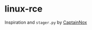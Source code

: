 # linux-rce

Inspiration and ```stager.py``` by [CaptainNox](https://github.com/CaptainNox/Fileless)
